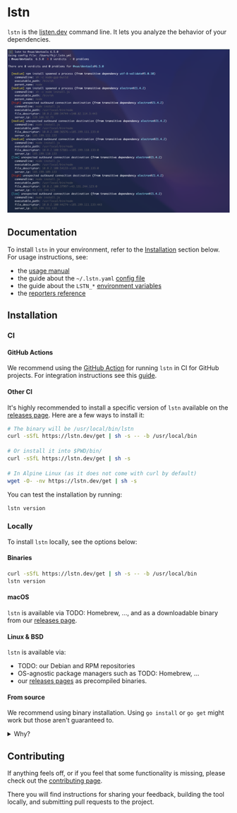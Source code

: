 # lstn

`lstn` is the [listen.dev](https://listen.dev) command line. It lets you analyze the behavior of your dependencies.

![lstn](docs/assets/lstn-cli.png)

## Documentation

To install `lstn` in your environment, refer to the [Installation](#installation) section below. For usage instructions, see:

- the [usage manual](docs/cheatsheet.md)
- the guide about the `~/.lstn.yaml` [config file](docs/configuration.md)
- the guide about the `LSTN_*` [environment variables](docs/environment.md)
- the [reporters reference](docs/reporters.md)

## Installation

### CI

#### GitHub Actions

We recommend using the [GitHub Action](https://github.com/listendev/action) for running `lstn` in CI for GitHub projects. For integration instructions see this [guide](https://docs.listen.dev/lstn-github-action/quick-start).

#### Other CI

It's highly recommended to install a specific version of `lstn` available on the [releases page](https://github.com/listendev/lstn/releases/latest). Here are a few ways to install it:

```bash
# The binary will be /usr/local/bin/lstn
curl -sSfL https://lstn.dev/get | sh -s -- -b /usr/local/bin

# Or install it into $PWD/bin/
curl -sSfL https://lstn.dev/get | sh -s

# In Alpine Linux (as it does not come with curl by default)
wget -O- -nv https://lstn.dev/get | sh -s
```

You can test the installation by running:

```bash
lstn version
```

### Locally

To install `lstn` locally, see the options below:

#### Binaries

```bash
curl -sSfL https://lstn.dev/get | sh -s -- -b /usr/local/bin
lstn version
```

#### macOS

`lstn` is available via TODO: Homebrew, ..., and as a downloadable binary from our [releases page](https://github.com/listendev/lstn/releases/latest).

#### Linux & BSD

`lstn` is available via:

- TODO: our Debian and RPM repositories
- OS-agnostic package managers such as TODO: Homebrew, ...
- our [releases pages](https://github.com/listendev/lstn/releases/latest) as precompiled binaries.

#### From source

We recommend using binary installation. Using `go install` or `go get` might work but those aren't guaranteed to.

<details>
<summary>Why?</summary>
<ol>
<li>Some users use the <code>-u</code> flag for <code>go get</code> which upgrades our dependencies: we can not guarantee they work!</li>
<li>The <code>go.mod</code> replacement directive doesn't apply.</li>
<li>The <code>lstn</code> stability may depend on a user's Go version.</li>
<li>It allows installation from the main branch which can't be considered stable.</li>
<li>It is way slower than binary installation.</li>
</ol>
</details>

## Contributing

If anything feels off, or if you feel that some functionality is missing, please check out the [contributing page](.github/CONTRIBUTING.md).

There you will find instructions for sharing your feedback, building the tool locally, and submitting pull requests to the project.
